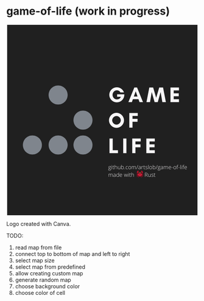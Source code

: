 # game-of-life (work in progress)

<div align="center">
    <img alt="Game logo" align="center" src="/logo.png?raw=true" title="Game logo"/>
</div>

Logo created with Canva.

TODO:
1. read map from file
2. connect top to bottom of map and left to right
3. select map size
4. select map from predefined
5. allow creating custom map
6. generate random map
7. choose background color
8. choose color of cell
